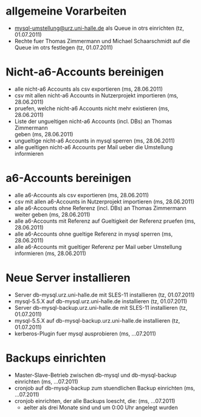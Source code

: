 allgemeine Vorarbeiten
=================
- mysql-umstellung@urz.uni-halle.de als Queue in otrs einrichten (tz, 01.07.2011)
- Rechte fuer Thomas Zimmermann und Michael Schaarschmidt auf die Queue im otrs festlegen (tz, 01.07.2011)

Nicht-a6-Accounts bereinigen
============================
- alle nicht-a6 Accounts als csv exportieren (ms, 28.06.2011)
- csv mit allen nicht-a6 Accounts in Nutzerprojekt importieren (ms, 28.06.2011)
- pruefen, welche nicht-a6 Accounts nicht mehr existieren (ms, 28.06.2011)
- Liste der ungueltigen nicht-a6 Accounts (incl. DBs) an Thomas Zimmermann  
  geben (ms, 28.06.2011)
- ungueltige nicht-a6 Accounts in mysql sperren (ms, 28.06.2011)
- alle gueltigen nicht-a6 Accounts per Mail ueber die Umstellung informieren

a6-Accounts bereinigen
======================
- alle a6-Accounts als csv exportieren (ms, 28.06.2011)
- csv mit allen a6-Accounts in Nutzerprojekt importieren (ms, 28.06.2011)
- alle a6-Accounts ohne Referenz (incl. DBs) an Thomas Zimmermann weiter geben (ms, 28.06.2011)
- alle a6-Accounts mit Referenz auf Gueltigkeit der Referenz pruefen (ms, 28.06.2011)
- alle a6-Accounts ohne gueltige Referenz in mysql sperren (ms, 28.06.2011)
- alle a6-Accounts mit gueltiger Referenz per Mail ueber Umstellung informieren (ms, 28.06.2011)

Neue Server installieren
========================
- Server db-mysql.urz.uni-halle.de mit SLES-11 installieren (tz, 01.07.2011)
- mysql-5.5.X auf db-mysql.urz.uni-halle.de installieren (tz, 01.07.2011)
- Server db-mysql-backup.urz.uni-halle.de mit SLES-11 installieren (tz, 01.07.2011)
- mysql-5.5.X auf db-mysql-backup.urz.uni-halle.de installieren (tz, 01.07.2011)
- kerberos-Plugin fuer mysql ausprobieren (ms, ...07.2011)

Backups einrichten
==================
- Master-Slave-Betrieb zwischen db-mysql und db-mysql-backup einrichten (ms, ...07.2011)
- cronjob auf db-mysql-backup zum stuendlichen Backup einrichten (ms, ...07.2011)
- cronjob einrichten, der alle Backups loescht, die: (ms, ...07.2011)
  - aelter als drei Monate sind und um 0:00 Uhr angelegt wurden
